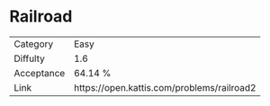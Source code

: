 # Railroad

<table>
    <tr>
        <td>Category</td>
        <td>Easy</td>
    </tr>
    <tr>
        <td>Diffulty</td>
        <td>1.6</td>
    </tr>
    <tr>
        <td>Acceptance</td>
        <td>64.14 %</td>
    </tr>
    <tr>
        <td>Link</td>
        <td>https://open.kattis.com/problems/railroad2</td>
    </tr>
</table>